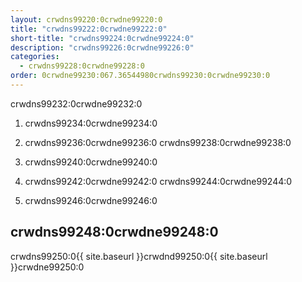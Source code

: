 ```yaml
---
layout: crwdns99220:0crwdne99220:0
title: "crwdns99222:0crwdne99222:0"
short-title: "crwdns99224:0crwdne99224:0"
description: "crwdns99226:0crwdne99226:0"
categories:
  - crwdns99228:0crwdne99228:0
order: 0crwdne99230:067.36544980crwdns99230:0crwdne99230:0
---
```

crwdns99232:0crwdne99232:0

1. crwdns99234:0crwdne99234:0

2. crwdns99236:0crwdne99236:0 crwdns99238:0crwdne99238:0

3. crwdns99240:0crwdne99240:0

4. crwdns99242:0crwdne99242:0 crwdns99244:0crwdne99244:0

5. crwdns99246:0crwdne99246:0

## crwdns99248:0crwdne99248:0

crwdns99250:0{{ site.baseurl }}crwdnd99250:0{{ site.baseurl }}crwdne99250:0